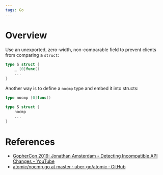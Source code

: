```yaml
---
tags: Go 
---
```


# Overview

Use an unexported, zero-width, non-comparable field to prevent clients from comparing a `struct`:

```go
type S struct {
	_ [0]func()
	...
}
```

Another way is to define a `nocmp` type and embed it into structs:

```go
type nocmp [0]func()

type S struct {
	nocmp
	...
}
```

# References

- [GopherCon 2019: Jonathan Amsterdam - Detecting Incompatible API Changes - YouTube](https://youtu.be/JhdL5AkH-AQ?si=xcfoMoBtkerctD7O)
- [atomic/nocmp.go at master · uber-go/atomic · GitHub](https://github.com/uber-go/atomic/blob/master/nocmp.go)
